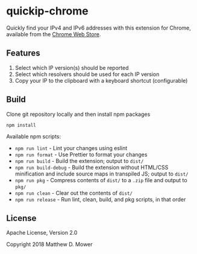 # quickip-chrome

Quickly find your IPv4 and IPv6 addresses with this extension for Chrome, available from the [Chrome Web Store](https://chrome.google.com/webstore/detail/quickip/fminocopafmpcihgnilcacgjpcppacfn).

## Features

1. Select which IP version(s) should be reported
1. Select which resolvers should be used for each IP version
1. Copy your IP to the clipboard with a keyboard shortcut (configurable)

## Build

Clone git repository locally and then install npm packages

```
npm install
```

Available npm scripts:

- `npm run lint` - Lint your changes using eslint
- `npm run format` - Use Prettier to format your changes
- `npm run build` - Build the extension; output to `dist/`
- `npm run build-debug` - Build the extension without HTML/CSS minification and include source maps in transpiled JS; output to `dist/`
- `npm run pkg` - Compress contents of `dist/` to a `.zip` file and output to `pkg/`
- `npm run clean` - Clear out the contents of `dist/`
- `npm run release` - Run lint, clean, build, and pkg scripts, in that order

## License

Apache License, Version 2.0

Copyright 2018 Matthew D. Mower
